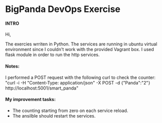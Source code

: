 # BigPanda DevOps Exercise
#### INTRO
Hi, 

The exercies wrriten in Python. The services are running in ubuntu virtual environment since I couldn't work with the provided Vagrant box.
I used flask module in order to run the http services.

#### Notes:

I performed a POST request with the following curl to check the counter:
"curl -i -H "Content-Type: application/json" -X POST -d {"Panda":"2"} http://localhost:5001/smart_panda"

#### My improvement tasks:

* The counting starting from zero on each service reload.
* The ansilble should restart the services.







